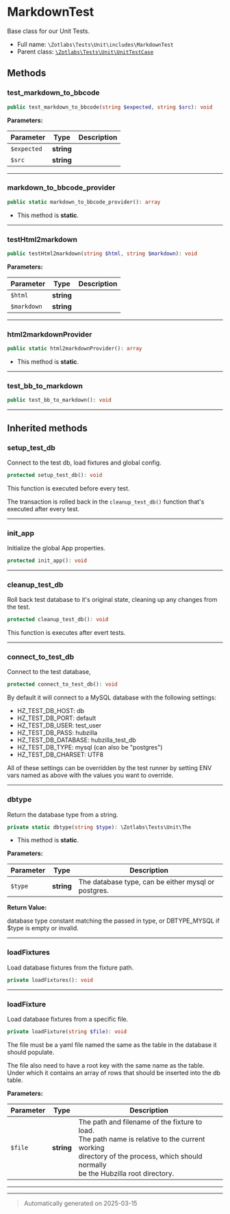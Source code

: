 
# MarkdownTest

Base class for our Unit Tests.



* Full name: `\Zotlabs\Tests\Unit\includes\MarkdownTest`
* Parent class: [`\Zotlabs\Tests\Unit\UnitTestCase`](../UnitTestCase.md)




## Methods


### test_markdown_to_bbcode



```php
public test_markdown_to_bbcode(string $expected, string $src): void
```








**Parameters:**

| Parameter | Type | Description |
|-----------|------|-------------|
| `$expected` | **string** |  |
| `$src` | **string** |  |





***

### markdown_to_bbcode_provider



```php
public static markdown_to_bbcode_provider(): array
```



* This method is **static**.








***

### testHtml2markdown



```php
public testHtml2markdown(string $html, string $markdown): void
```








**Parameters:**

| Parameter | Type | Description |
|-----------|------|-------------|
| `$html` | **string** |  |
| `$markdown` | **string** |  |





***

### html2markdownProvider



```php
public static html2markdownProvider(): array
```



* This method is **static**.








***

### test_bb_to_markdown



```php
public test_bb_to_markdown(): void
```












***


## Inherited methods


### setup_test_db

Connect to the test db, load fixtures and global config.

```php
protected setup_test_db(): void
```

This function is executed before every test.

The transaction is rolled back in the `cleanup_test_db()` function
that's executed after every test.










***

### init_app

Initialize the global App properties.

```php
protected init_app(): void
```












***

### cleanup_test_db

Roll back test database to it's original state, cleaning up
any changes from the test.

```php
protected cleanup_test_db(): void
```

This function is executes after evert tests.










***

### connect_to_test_db

Connect to the test database,

```php
protected connect_to_test_db(): void
```

By default it will connect to a MySQL database with the following settings:

  - HZ_TEST_DB_HOST: db
  - HZ_TEST_DB_PORT: default
  - HZ_TEST_DB_USER: test_user
  - HZ_TEST_DB_PASS: hubzilla
  - HZ_TEST_DB_DATABASE: hubzilla_test_db
  - HZ_TEST_DB_TYPE: mysql (can also be "postgres")
  - HZ_TEST_DB_CHARSET: UTF8

All of these settings can be overridden by the test runner by setting ENV vars
named as above with the values you want to override.










***

### dbtype

Return the database type from a string.

```php
private static dbtype(string $type): \Zotlabs\Tests\Unit\The
```



* This method is **static**.




**Parameters:**

| Parameter | Type | Description |
|-----------|------|-------------|
| `$type` | **string** | The database type, can be either mysql or postgres. |


**Return Value:**

database type constant matching the passed in type, or DBTYPE_MYSQL
if $type is empty or invalid.




***

### loadFixtures

Load database fixtures from the fixture path.

```php
private loadFixtures(): void
```












***

### loadFixture

Load database fixtures from a specific file.

```php
private loadFixture(string $file): void
```

The file must be a yaml file named the same as the table in the database
it should populate.

The file also need to have a root key with the same name as the table.
Under which it contains an array of rows that should be inserted into
the db table.






**Parameters:**

| Parameter | Type | Description |
|-----------|------|-------------|
| `$file` | **string** | The path and filename of the fixture to load.<br />The path name is relative to the current working<br />directory of the process, which should normally<br />be the Hubzilla root directory. |





***


***
> Automatically generated on 2025-03-15
